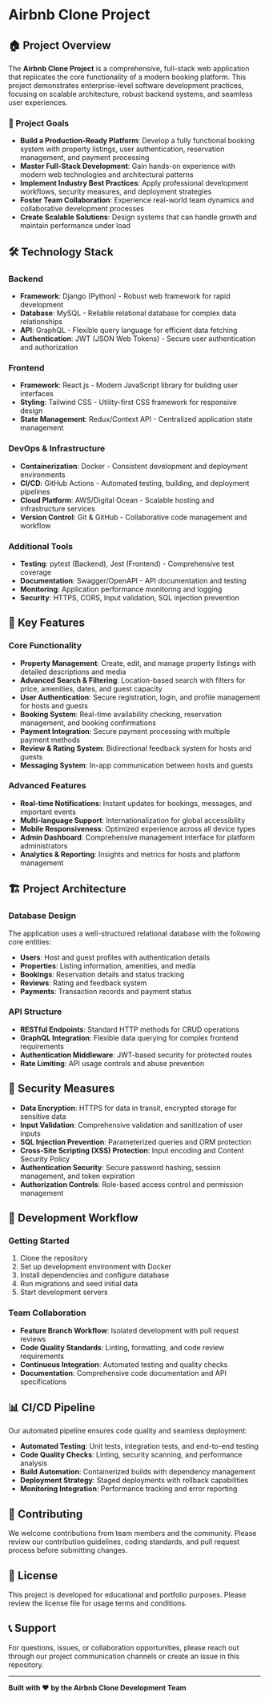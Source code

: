 # Airbnb Clone Project

## 🏠 Project Overview

The **Airbnb Clone Project** is a comprehensive, full-stack web application that replicates the core functionality of a modern booking platform. This project demonstrates enterprise-level software development practices, focusing on scalable architecture, robust backend systems, and seamless user experiences.

### 🎯 Project Goals

- **Build a Production-Ready Platform**: Develop a fully functional booking system with property listings, user authentication, reservation management, and payment processing
- **Master Full-Stack Development**: Gain hands-on experience with modern web technologies and architectural patterns
- **Implement Industry Best Practices**: Apply professional development workflows, security measures, and deployment strategies
- **Foster Team Collaboration**: Experience real-world team dynamics and collaborative development processes
- **Create Scalable Solutions**: Design systems that can handle growth and maintain performance under load

## 🛠️ Technology Stack

### Backend
- **Framework**: Django (Python) - Robust web framework for rapid development
- **Database**: MySQL - Reliable relational database for complex data relationships
- **API**: GraphQL - Flexible query language for efficient data fetching
- **Authentication**: JWT (JSON Web Tokens) - Secure user authentication and authorization

### Frontend
- **Framework**: React.js - Modern JavaScript library for building user interfaces
- **Styling**: Tailwind CSS - Utility-first CSS framework for responsive design
- **State Management**: Redux/Context API - Centralized application state management

### DevOps & Infrastructure
- **Containerization**: Docker - Consistent development and deployment environments
- **CI/CD**: GitHub Actions - Automated testing, building, and deployment pipelines
- **Cloud Platform**: AWS/Digital Ocean - Scalable hosting and infrastructure services
- **Version Control**: Git & GitHub - Collaborative code management and workflow

### Additional Tools
- **Testing**: pytest (Backend), Jest (Frontend) - Comprehensive test coverage
- **Documentation**: Swagger/OpenAPI - API documentation and testing
- **Monitoring**: Application performance monitoring and logging
- **Security**: HTTPS, CORS, Input validation, SQL injection prevention

## 🌟 Key Features

### Core Functionality
- **Property Management**: Create, edit, and manage property listings with detailed descriptions and media
- **Advanced Search & Filtering**: Location-based search with filters for price, amenities, dates, and guest capacity
- **User Authentication**: Secure registration, login, and profile management for hosts and guests
- **Booking System**: Real-time availability checking, reservation management, and booking confirmations
- **Payment Integration**: Secure payment processing with multiple payment methods
- **Review & Rating System**: Bidirectional feedback system for hosts and guests
- **Messaging System**: In-app communication between hosts and guests

### Advanced Features
- **Real-time Notifications**: Instant updates for bookings, messages, and important events
- **Multi-language Support**: Internationalization for global accessibility
- **Mobile Responsiveness**: Optimized experience across all device types
- **Admin Dashboard**: Comprehensive management interface for platform administrators
- **Analytics & Reporting**: Insights and metrics for hosts and platform management

## 🏗️ Project Architecture

### Database Design
The application uses a well-structured relational database with the following core entities:
- **Users**: Host and guest profiles with authentication details
- **Properties**: Listing information, amenities, and media
- **Bookings**: Reservation details and status tracking
- **Reviews**: Rating and feedback system
- **Payments**: Transaction records and payment status

### API Structure
- **RESTful Endpoints**: Standard HTTP methods for CRUD operations
- **GraphQL Integration**: Flexible data querying for complex frontend requirements
- **Authentication Middleware**: JWT-based security for protected routes
- **Rate Limiting**: API usage controls and abuse prevention

## 🔐 Security Measures

- **Data Encryption**: HTTPS for data in transit, encrypted storage for sensitive data
- **Input Validation**: Comprehensive validation and sanitization of user inputs
- **SQL Injection Prevention**: Parameterized queries and ORM protection
- **Cross-Site Scripting (XSS) Protection**: Input encoding and Content Security Policy
- **Authentication Security**: Secure password hashing, session management, and token expiration
- **Authorization Controls**: Role-based access control and permission management

## 🚀 Development Workflow

### Getting Started
1. Clone the repository
2. Set up development environment with Docker
3. Install dependencies and configure database
4. Run migrations and seed initial data
5. Start development servers

### Team Collaboration
- **Feature Branch Workflow**: Isolated development with pull request reviews
- **Code Quality Standards**: Linting, formatting, and code review requirements
- **Continuous Integration**: Automated testing and quality checks
- **Documentation**: Comprehensive code documentation and API specifications

## 📊 CI/CD Pipeline

Our automated pipeline ensures code quality and seamless deployment:
- **Automated Testing**: Unit tests, integration tests, and end-to-end testing
- **Code Quality Checks**: Linting, security scanning, and performance analysis
- **Build Automation**: Containerized builds with dependency management
- **Deployment Strategy**: Staged deployments with rollback capabilities
- **Monitoring Integration**: Performance tracking and error reporting

## 🤝 Contributing

We welcome contributions from team members and the community. Please review our contribution guidelines, coding standards, and pull request process before submitting changes.

## 📄 License

This project is developed for educational and portfolio purposes. Please review the license file for usage terms and conditions.

## 📞 Support

For questions, issues, or collaboration opportunities, please reach out through our project communication channels or create an issue in this repository.

---

**Built with ❤️ by the Airbnb Clone Development Team**